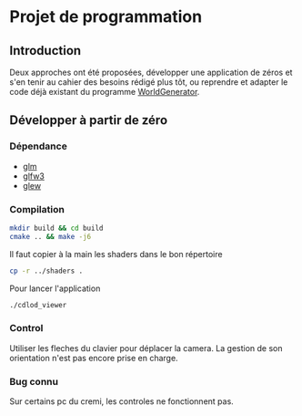 # Projet de programmation

## Introduction

Deux approches ont été proposées, développer une application de zéros et s'en tenir au cahier des besoins rédigé plus tôt, ou reprendre et adapter le code déjà existant du programme [WorldGenerator](https://github.com/Niverton/World-Generator). 

## Développer à partir de zéro
### Dépendance

- [glm](http://glm.g-truc.net/0.9.8/index.html)
- [glfw3](http://www.glfw.org/)
- [glew](http://glew.sourceforge.net/)

### Compilation
``` sh
mkdir build && cd build
cmake .. && make -j6
```
Il faut copier à la main les shaders dans le bon répertoire
``` sh
cp -r ../shaders .
```

Pour lancer l'application
``` sh
./cdlod_viewer
```
### Control
Utiliser les fleches du clavier pour déplacer la camera.
La gestion de son orientation n'est pas encore prise en charge.

### Bug connu
Sur certains pc du cremi, les controles ne fonctionnent pas.


